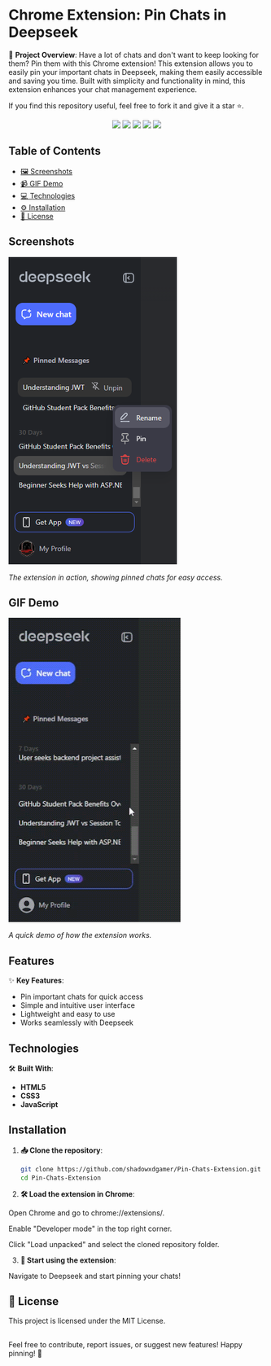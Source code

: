 # Chrome Extension: Pin Chats in Deepseek

📝 **Project Overview**: Have a lot of chats and don't want to keep looking for them? Pin them with this Chrome extension! This extension allows you to easily pin your important chats in Deepseek, making them easily accessible and saving you time. Built with simplicity and functionality in mind, this extension enhances your chat management experience.

If you find this repository useful, feel free to fork it and give it a star ⭐.

<div align="center">
  <img src="https://img.shields.io/github/issues/shadowxdgamer/DeepSeekPin?style=for-the-badge&logo=appveyor" />
  <img src="https://img.shields.io/github/forks/shadowxdgamer/DeepSeekPin?style=for-the-badge&logo=appveyor" />
  <img src="https://img.shields.io/github/stars/shadowxdgamer/DeepSeekPin?style=for-the-badge&logo=appveyor" />
  <img src="https://img.shields.io/github/license/shadowxdgamer/DeepSeekPin?style=for-the-badge&logo=appveyor" />
  <a>
    <img src="https://api.visitorbadge.io/api/visitors?path=https%3A%2F%2Fgithub.com%2Fshadowxdgamer%2FDeepSeekPin&countColor=%23263759" />
  </a>
</div>

## Table of Contents

- [🖼️ Screenshots](#screenshots)
- [📹 GIF Demo](#gif-demo)
- [💻 Technologies](#technologies)
- [⚙️ Installation](#installation)
- [📜 License](#license)

## Screenshots

![📌 Pinned Chats](resources/Pin.png)

_The extension in action, showing pinned chats for easy access._

## GIF Demo

![📌 Pin Chats Demo](resources/PinChats.gif)

_A quick demo of how the extension works._

## Features

✨ **Key Features**:

- Pin important chats for quick access
- Simple and intuitive user interface
- Lightweight and easy to use
- Works seamlessly with Deepseek

## Technologies

🛠️ **Built With**:

- **HTML5**
- **CSS3**
- **JavaScript**

## Installation

1. **📥 Clone the repository**:

   ```bash
   git clone https://github.com/shadowxdgamer/Pin-Chats-Extension.git
   cd Pin-Chats-Extension

   ```

2. **🛠️ Load the extension in Chrome**:

Open Chrome and go to chrome://extensions/.

Enable "Developer mode" in the top right corner.

Click "Load unpacked" and select the cloned repository folder.

3. **🚀 Start using the extension**:

Navigate to Deepseek and start pinning your chats!

## 📄 License

This project is licensed under the MIT License.

##
Feel free to contribute, report issues, or suggest new features! Happy pinning! 📌

